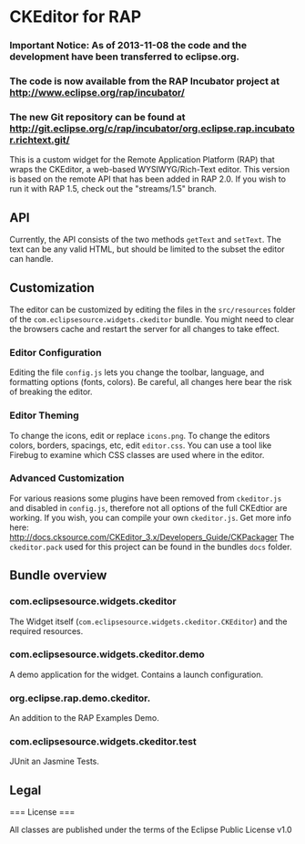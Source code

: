 # CKEditor for RAP

### Important Notice: As of 2013-11-08 the code and the development have been transferred to eclipse.org. 
### The code is now available from the RAP Incubator project at http://www.eclipse.org/rap/incubator/
### The new Git repository can be found at http://git.eclipse.org/c/rap/incubator/org.eclipse.rap.incubator.richtext.git/

This is a custom widget for the Remote Application Platform (RAP) that wraps the CKEditor, a web-based WYSIWYG/Rich-Text editor. 
This version is based on the remote API that has been added in RAP 2.0. If you wish to run it with RAP 1.5,
check out the "streams/1.5" branch.

## API
Currently, the API consists of the two methods <code>getText</code> and <code>setText</code>. 
The text can be any valid HTML, but should be limited to the subset the editor can handle.

## Customization

The editor can be customized by editing the files in the <code>src/resources</code> folder of the <code>com.eclipsesource.widgets.ckeditor</code> bundle.
You might need to clear the browsers cache and restart the server for all changes to take effect.

### Editor Configuration

Editing the file <code>config.js</code> lets you change the toolbar, language, and formatting options (fonts, colors).
Be careful, all changes here bear the risk of breaking the editor.

### Editor Theming

To change the icons, edit or replace <code>icons.png</code>.
To change the editors colors, borders, spacings, etc, edit <code>editor.css</code>. You can use a tool like Firebug to examine which CSS classes are used where in the editor.

### Advanced Customization

For various reasions some plugins have been removed from <code>ckeditor.js</code> and disabled in <code>config.js</code>, therefore not all options of the full CKEdtior are working.
If you wish, you can compile your own <code>ckeditor.js</code>. Get more info here: http://docs.cksource.com/CKEditor_3.x/Developers_Guide/CKPackager
The <code>ckeditor.pack</code> used for this project can be found in the bundles <code>docs</code> folder.

## Bundle overview

### com.eclipsesource.widgets.ckeditor

The Widget itself (<code>com.eclipsesource.widgets.ckeditor.CKEditor</code>) and the required resources.

### com.eclipsesource.widgets.ckeditor.demo

A demo application for the widget.
Contains a launch configuration.

### org.eclipse.rap.demo.ckeditor.

An addition to the RAP Examples Demo.

### com.eclipsesource.widgets.ckeditor.test

JUnit an Jasmine Tests.

## Legal

=== License ===

All classes are published under the terms of the Eclipse Public License v1.0
